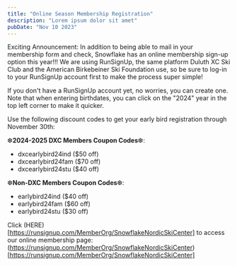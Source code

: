 ```yaml
---
title: "Online Season Membership Registration"
description: "Lorem ipsum dolor sit amet"
pubDate: "Nov 10 2023"
---
```


Exciting Announcement: In addition to being able to mail in your membership form and check, Snowflake has an online membership sign-up option this year!!! We are using RunSignUp, the same platform Duluth XC Ski Club and the American Birkebeiner Ski Foundation use, so be sure to log-in to your RunSignUp account first to make the process super simple!

If you don't have a RunSignUp account yet, no worries, you can create one. Note that when entering birthdates, you can click on the "2024" year in the top left corner to make it quicker. 

Use the following discount codes to get your early bird registration through November 30th:

❆**2024-2025 DXC Members Coupon Codes**❆:
* dxcearlybird24ind ($50 off)
* dxcearlybird24fam ($70 off)
* dxcearlybird24stu ($40 off)

❆**Non-DXC Members Coupon Codes**❆:
* earlybird24ind ($40 off)
* earlybird24fam ($60 off)
* earlybird24stu ($30 off)

Click (HERE)[https://runsignup.com/MemberOrg/SnowflakeNordicSkiCenter] to access our online membership page: (https://runsignup.com/MemberOrg/SnowflakeNordicSkiCenter)[https://runsignup.com/MemberOrg/SnowflakeNordicSkiCenter]
